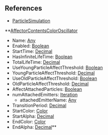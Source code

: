 ## References
  * [ParticleSimulation](RebellionParticleSimulation.md)

**[AffectorContentsColorOscillator](RebellionAffectorContentsColorOscillator.md)
  * Name: [Any](Any.md)
  * Enabled: [Boolean](Boolean.md)
  * StartTime: [Decimal](Decimal.md)
  * HasInfiniteLifeTime: [Boolean](Boolean.md)
  * TotalLifeTime: [Decimal](Decimal.md)
  * UseYoungParticleAffectThreshold: [Boolean](Boolean.md)
  * YoungParticleAffectThreshold: [Decimal](Decimal.md)
  * UseOldParticleAffectThreshold: [Boolean](Boolean.md)
  * OldParticleAffectThreshold: [Decimal](Decimal.md)
  * AffectAttachedParticles: [Boolean](Boolean.md)
  * numAttachedEmitters: [Iteration](Iteration.md)
    * attachedEmitterName: [Any](Any.md)
  * TransitionPeriod: [Decimal](Decimal.md)
  * StartColor: [Color](Color.md)
  * StartAlpha: [Decimal](Decimal.md)
  * EndColor: [Color](Color.md)
  * EndAlpha: [Decimal](Decimal.md)**
